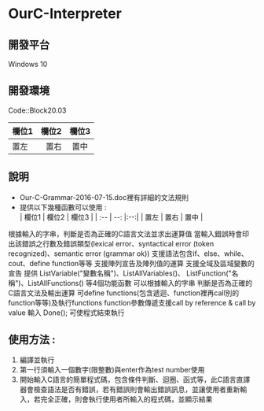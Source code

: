# OurC-Interpreter

## 開發平台
Windows 10

## 開發環境
Code::Block20.03

| 欄位1 | 欄位2 | 欄位3 |
| :-- | --: |:--:|
| 置左  | 置右 | 置中 |

## 說明
- Our-C-Grammar-2016-07-15.doc裡有詳細的文法規則
- 提供以下幾種函數可以使用 :  
	| 欄位1 | 欄位2 | 欄位3 |
	| :-- | --: |:--:|
	| 置左  | 置右 | 置中 |



根據輸入的字串，判斷是否為正確的C語言文法並求出運算值
當輸入錯誤時會印出該錯誤之行數及錯誤類型(lexical error、syntactical error (token recognized)、semantic error (grammar ok))
支援語法包含if、else、while、cout、define function等等
支援陣列宣告及陣列值的運算
支援全域及區域變數的宣告
提供 ListVariable("變數名稱")、ListAllVariables()、 ListFunction("名稱")、ListAllFunctions() 等4個功能函數
可以根據輸入的字串 判斷是否為正確的C語言文法及輸出運算
可define functions(包含遞迴、function裡再call別的function等等)及執行functions
function參數傳遞支援call by reference & call by value
輸入 Done(); 可使程式結束執行

## 使用方法 :
1. 編譯並執行
2. 第一行須輸入一個數字(限整數)與enter作為test number使用
3. 開始輸入C語言的簡單程式碼，包含條件判斷、迴圈、函式等，此C語言直譯器會檢查語法是否有錯誤，若有錯誤則會輸出錯誤訊息，並讓使用者重新輸入，若完全正確，則會執行使用者所輸入的程式碼，並顯示結果

